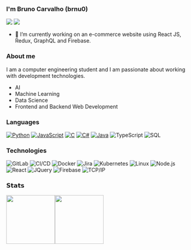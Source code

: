 ### I'm Bruno Carvalho (brnu0)
[![](https://vistr.dev/badge?repo=brnu0&corners=square)](https://github.com/brnu0/vistr.dev)
[![](https://img.shields.io/badge/-@brnu0-%23181717?style=flat-square&logo=github)](https://github.com/brnu0)

- 🔭 I’m currently working on an e-commerce website using React JS, Redux, GraphQL and Firebase.

### About me
I am a computer engineering student and I am passionate about working with development technologies.
* AI
* Machine Learning
* Data Science
* Frontend and Backend Web Development

### Languages

[![Python](https://img.shields.io/badge/-Python-000?&logo=python)](https://github.com/brnu0?tab=repositories&q=&type=&language=python)
[![JavaScript](https://img.shields.io/badge/-JavaScript-000?&logo=JavaScript&logoColor=ddc508)](https://github.com/brnu0?tab=repositories&q=&type=&language=javascript)
[![C](https://img.shields.io/badge/-C-000?&logo=C)](https://github.com/brnu0?tab=repositories&q=&type=&language=c)
[![C#](https://img.shields.io/badge/-c%23%20-000?&logo=c-sharp)](https://github.com/brnu0?tab=repositories&q=&type=&language=c#)
[![Java](https://img.shields.io/badge/-Java-000?&logo=Java&logoColor=007396)](https://github.com/brnu0?tab=repositories&q=&type=&language=java)
![TypeScript](https://img.shields.io/badge/-TypeScript-000?&logo=TypeScript&logoColor=007ACC)
![SQL](https://img.shields.io/badge/-SQL-000?&logo=MySQL&logoColor=4479A1)

### Technologies

![GitLab](https://img.shields.io/badge/-GitLab-000?&logo=GitLab&logoColor=888)
![CI/CD](https://img.shields.io/badge/-CI%2FCD-000?&logo=CircleCI&logoColor=888)
![Docker](https://img.shields.io/badge/-Docker-000?&logo=Docker)
![Jira](https://img.shields.io/badge/-Jira-000?&logo=Jira-Software&logoColor=0052CC)
![Kubernetes](https://img.shields.io/badge/-Kubernetes-000?&logo=Kubernetes)
![Linux](https://img.shields.io/badge/-Linux-000?&logo=Linux&logoColor=FCC624)
![Node.js](https://img.shields.io/badge/-Node.js-000?&logo=node.js)
![React](https://img.shields.io/badge/-React-000?&logo=React)
![JQuery](https://img.shields.io/badge/-JQuery-000?&logo=JQuery)
![Firebase](https://img.shields.io/badge/-Firebase-000?&logo=Firebase&logoColor=4479A1)
![TCP/IP](https://img.shields.io/badge/-TCP%2FIP-000?&logo=Cisco)

### 𝗦𝘁𝗮𝘁𝘀

<img height="130px" src="https://github-readme-stats.vercel.app/api?username=brnu0&hide_title=true&hide_border=true&show_icons=true&include_all_commits=true&count_private=true&line_height=21&theme=dracula" /><img height="130px" src="https://github-readme-stats.vercel.app/api/top-langs/?username=brnu0&hide=html&hide_title=true&hide_border=true&layout=compact&langs_count=7&exclude_repo=comp426,Redventures-Movie-Quotes&theme=dracula" /></a>

<!--
**brnu0/brnu0** is a ✨ _special_ ✨ repository because its `README.md` (this file) appears on your GitHub profile.
text_color=000&icon_color=000&bg_color=0,ea6161,ffc64d,fffc4d,52fa5a&
text_color=000&icon_color=fff&bg_color=0,52fa5a,4dfcff,c64dff&

Here are some ideas to get you started:

- 🔭 I’m currently working on ...
- 🌱 I’m currently learning ...
- 👯 I’m looking to collaborate on ...
- 🤔 I’m looking for help with ...
- 💬 Ask me about ...
- 📫 How to reach me: ...
- 😄 Pronouns: ...
- ⚡ Fun fact: ...
-->
